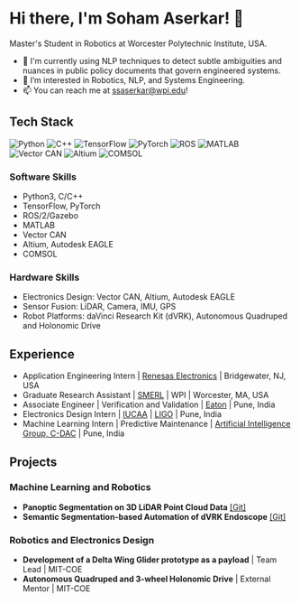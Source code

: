 # Hi there, I'm Soham Aserkar! 👋
Master's Student in Robotics at Worcester Polytechnic Institute, USA.

- 🌱 I'm currently using NLP techniques to detect subtle ambiguities and nuances in public policy documents that govern engineered systems.
- 👀 I’m interested in Robotics, NLP, and Systems Engineering.
- 📫 You can reach me at ssaserkar@wpi.edu!

## Tech Stack

![Python](https://img.shields.io/badge/-Python-3776AB?logo=python&logoColor=white) ![C++](https://img.shields.io/badge/-C++-00599C?logo=c%2B%2B&logoColor=white) ![TensorFlow](https://img.shields.io/badge/-TensorFlow-FF6F00?logo=tensorflow&logoColor=white) ![PyTorch](https://img.shields.io/badge/-PyTorch-EE4C2C?logo=pytorch&logoColor=white) ![ROS](https://img.shields.io/badge/-ROS-22314E?logo=ros&logoColor=white) ![MATLAB](https://img.shields.io/badge/-MATLAB-0076A8?logo=mathworks&logoColor=white) ![Vector CAN](https://img.shields.io/badge/-Vector%20CAN-007ACC?logo=vector&logoColor=white) ![Altium](https://img.shields.io/badge/-Altium-FF5733?logo=altium-designer&logoColor=white) ![COMSOL](https://img.shields.io/badge/-COMSOL-ED1C24?logo=comsol&logoColor=white)

### Software Skills
- Python3, C/C++
- TensorFlow, PyTorch
- ROS/2/Gazebo
- MATLAB
- Vector CAN
- Altium, Autodesk EAGLE
- COMSOL

### Hardware Skills
- Electronics Design: Vector CAN, Altium, Autodesk EAGLE
- Sensor Fusion: LiDAR, Camera, IMU, GPS
- Robot Platforms: daVinci Research Kit (dVRK), Autonomous Quadruped and Holonomic Drive

## Experience
- Application Engineering Intern | [Renesas Electronics](https://www.renesas.com/us/en/products/power-power-management/computing-power-vrmimvp/smart-power-stages-digital-multiphase-dcdc-controllers) | Bridgewater, NJ, USA
- Graduate Research Assistant | [SMERL](https://wp.wpi.edu/smerl/) | WPI | Worcester, MA, USA
- Associate Engineer | Verification and Validation | [Eaton](http://www.eaton.in/in/en-us/company/about-us/eaton-in-india.html) | Pune, India
- Electronics Design Intern | [IUCAA](https://www.iucaa.in/en/) | [LIGO](https://www.ligo.org/) | Pune, India
- Machine Learning Intern | Predictive Maintenance | [Artificial Intelligence Group, C-DAC](https://cdac.in/index.aspx?id=about) | Pune, India

## Projects

### Machine Learning and Robotics
- **Panoptic Segmentation on 3D LiDAR Point Cloud Data** [[Git]](https://github.com/ssaserkar/Panoptic_Segmentation_RangeNet_MaskRCNN)
- **Semantic Segmentation-based Automation of dVRK Endoscope** [[Git]](https://github.com/ssaserkar/Endoscope_Automation_Semantic_Segmentation)

### Robotics and Electronics Design
- **Development of a Delta Wing Glider prototype as a payload** | Team Lead | MIT-COE
- **Autonomous Quadruped and 3-wheel Holonomic Drive** | External Mentor | MIT-COE
